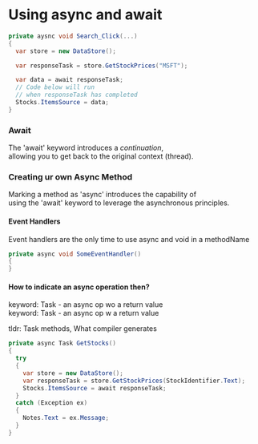 # Using async and await

```c#
private aysnc void Search_Click(...)
{
  var store = new DataStore();

  var responseTask = store.GetStockPrices("MSFT");

  var data = await responseTask;
  // Code below will run
  // when responseTask has completed
  Stocks.ItemsSource = data;
}
```

### Await

The 'await' keyword introduces a _continuation_,  
allowing you to get back to the original context (thread).

### Creating ur own Async Method

Marking a method as 'async' introduces the capability of  
using the 'await' keyword to leverage the asynchronous principles.

#### Event Handlers

Event handlers are the only time to use async and void in a methodName

```c#
private async void SomeEventHandler()
{
}
```

#### How to indicate an async operation then?

keyword: Task - an async op wo a return value  
keyword: Task<T> - an async op w a return value

tldr: Task methods, What compiler generates

```c#
private async Task GetStocks()
{
  try
  {
    var store = new DataStore();
    var responseTask = store.GetStockPrices(StockIdentifier.Text);
    Stocks.ItemsSource = await responseTask;
  }
  catch (Exception ex)
  {
    Notes.Text = ex.Message;
  }
}
```
